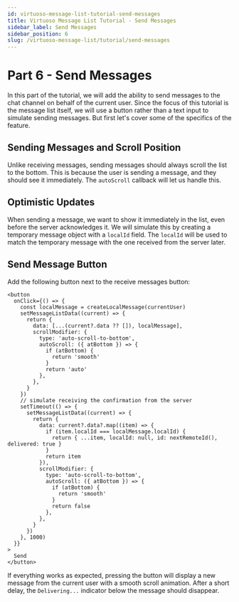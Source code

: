 ```yaml
---
id: virtuoso-message-list-tutorial-send-messages
title: Virtuoso Message List Tutorial - Send Messages
sidebar_label: Send Messages
sidebar_position: 6
slug: /virtuoso-message-list/tutorial/send-messages
---
```


# Part 6 - Send Messages

In this part of the tutorial, we will add the ability to send messages to the chat channel on behalf of the current user.
Since the focus of this tutorial is the message list itself, we will use a button rather than a text input to simulate sending messages. But first let's cover some of the specifics of the feature.

## Sending Messages and Scroll Position

Unlike receiving messages, sending messages should always scroll the list to the bottom. This is because the user is sending a message, and they should see it immediately. The `autoScroll` callback will let us handle this.

## Optimistic Updates

When sending a message, we want to show it immediately in the list, even before the server acknowledges it. We will simulate this by creating a temporary message object with a `localId` field. The `localId` will be used to match the temporary message with the one received from the server later.

## Send Message Button

Add the following button next to the receive messages button:

```tsx
<button
  onClick={() => {
    const localMessage = createLocalMessage(currentUser)
    setMessageListData((current) => {
      return {
        data: [...(current?.data ?? []), localMessage],
        scrollModifier: {
          type: 'auto-scroll-to-bottom',
          autoScroll: ({ atBottom }) => {
            if (atBottom) {
              return 'smooth'
            }
            return 'auto'
          },
        },
      }
    })
    // simulate receiving the confirmation from the server
    setTimeout(() => {
      setMessageListData((current) => {
        return {
          data: current?.data?.map((item) => {
            if (item.localId === localMessage.localId) {
              return { ...item, localId: null, id: nextRemoteId(), delivered: true }
            }
            return item
          }),
          scrollModifier: {
            type: 'auto-scroll-to-bottom',
            autoScroll: ({ atBottom }) => {
              if (atBottom) {
                return 'smooth'
              }
              return false
            },
          },
        }
      })
    }, 1000)
  }}
>
  Send
</button>
```

If everything works as expected, pressing the button will display a new message from the current user with a smooth scroll animation. After a short delay, the `Delivering...` indicator below the message should disappear.

